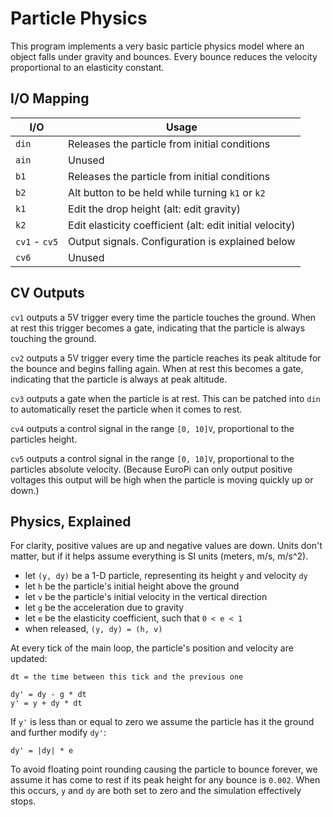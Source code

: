 # Particle Physics

This program implements a very basic particle physics model where an object falls under gravity and
bounces. Every bounce reduces the velocity proportional to an elasticity constant.

## I/O Mapping

| I/O           | Usage
|---------------|-------------------------------------------------------------------|
| `din`         | Releases the particle from initial conditions                     |
| `ain`         | Unused                                                            |
| `b1`          | Releases the particle from initial conditions                     |
| `b2`          | Alt button to be held while turning `k1` or `k2`                  |
| `k1`          | Edit the drop height (alt: edit gravity)                          |
| `k2`          | Edit elasticity coefficient (alt: edit initial velocity)          |
| `cv1` - `cv5` | Output signals. Configuration is explained below                  |
| `cv6`         | Unused                                                            |

## CV Outputs

`cv1` outputs a 5V trigger every time the particle touches the ground.  When at rest this trigger
becomes a gate, indicating that the particle is always touching the ground.

`cv2` outputs a 5V trigger every time the particle reaches its peak altitude for the bounce and
begins falling again. When at rest this becomes a gate, indicating that the particle is always at
peak altitude.

`cv3` outputs a gate when the particle is at rest.  This can be patched into `din` to automatically
reset the particle when it comes to rest.

`cv4` outputs a control signal in the range `[0, 10]V`, proportional to the particles height.

`cv5` outputs a control signal in the range `[0, 10]V`, proportional to the particles absolute
velocity.  (Because EuroPi can only output positive voltages this output will be high when the
particle is moving quickly up or down.)

## Physics, Explained

For clarity, positive values are up and negative values are down.  Units don't matter, but if it
helps assume everything is SI units (meters, m/s, m/s^2).

- let `(y, dy)` be a 1-D particle, representing its height `y` and velocity `dy`
- let `h` be the particle's initial height above the ground
- let `v` be the particle's initial velocity in the vertical direction
- let `g` be the acceleration due to gravity
- let `e` be the elasticity coefficient, such that `0 < e < 1`
- when released, `(y, dy) = (h, v)`

At every tick of the main loop, the particle's position and velocity are updated:
```
dt = the time between this tick and the previous one

dy' = dy - g * dt
y' = y + dy * dt
```

If `y'` is less than or equal to zero we assume the particle has it the ground and further modify
`dy'`:

```
dy' = |dy| * e
```

To avoid floating point rounding causing the particle to bounce forever, we assume it has come to
rest if its peak height for any bounce is `0.002`. When this occurs, `y` and `dy` are both set to
zero and the simulation effectively stops.
